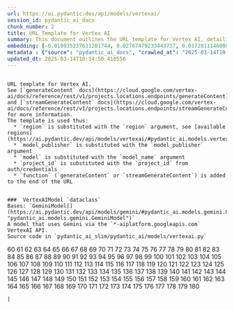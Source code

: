```yaml
---
url: https://ai.pydantic.dev/api/models/vertexai/
session_id: pydantic_ai_docs
chunk_number: 2
title: URL Template for Vertex AI
summary: This document outlines the URL template for Vertex AI, detailing how to substitute variables such as region, model publisher, model name, and project ID into the URL. It also references the `generateContent` and `streamGenerateContent` documentation for further clarification.
embedding: [-0.010935237631201744, 0.02767479233443737, 0.03728111460804939, -0.02672130987048149, -0.027078865095973015, -0.010458497330546379, -0.029200362041592598, -0.018652476370334625, 0.008003282360732555, -0.004934265278279781, -0.0187239870429039, -0.04652988165616989, 0.044551409780979156, -0.06197627633810043, -0.024504465982317924, 0.009862571023404598, 0.02822304330766201, -0.012526359409093857, -0.018247246742248535, 0.020011186599731445, 0.03594624251127243, 0.027078865095973015, 0.01860480196774006, 0.010601518675684929, 0.008646883070468903, 0.017198417335748672, -0.02860443666577339, 0.008241653442382812, 0.022728608921170235, -0.04028458148241043, 0.01344408467411995, -0.026268407702445984, 0.00928452331572771, -0.04016539454460144, -0.02943873219192028, 0.0041059283539652824, 0.001911431783810258, 0.0021021279972046614, 0.021369896829128265, 0.025600969791412354, 0.006167831365019083, -0.007747034542262554, 0.025720154866576195, 0.06345417350530624, -0.034802064299583435, 0.003602371085435152, -0.04571942239999771, -0.016197262331843376, 0.015041165985167027, 0.01079221535474062, 0.003623228520154953, 0.01464785449206829, -0.02375360019505024, 0.005559987388551235, -0.03971249237656593, 0.013062692247331142, -0.025195740163326263, 0.02430185116827488, -0.013467921875417233, 0.012121129781007767, 0.025720154866576195, -0.012574032880365849, -0.008408511988818645, 0.024373363703489304, 0.01458826195448637, -0.006680327467620373, -0.04900893196463585, 0.005121981725096703, -0.013658618554472923, -0.0021572511177510023, -0.008396593853831291, 0.012562114745378494, 0.01464785449206829, -0.03692356124520302, -0.023825110867619514, -0.05711352452635765, -0.04805545136332512, 0.06984249502420425, 0.0019084522500634193, -0.061785582453012466, 0.020928911864757538, 0.0374479740858078, -0.01058364100754261, -0.05539725720882416, -0.0031405286863446236, 0.014910061843693256, -0.02524341456592083, -0.004797202069312334, -0.05239379033446312, 0.040499113500118256, -0.027245724573731422, -0.0158992987126112, -0.04042760282754898, -0.01982049085199833, 0.02102426066994667, 0.05329959839582443, -0.01437372900545597, 0.010786255821585655, 0.02116728201508522, 0.0012685769470408559, 0.023694008588790894, 0.003736454527825117, -0.00848598312586546, 0.050153110176324844, 0.01885509118437767, -0.019999267533421516, 0.008944845758378506, 0.02443295530974865, 0.006936575751751661, -0.007049801759421825, -0.0841447189450264, -0.0032031009905040264, 0.010029430501163006, 0.004657159559428692, -0.03775785490870476, -0.01356326974928379, -0.016221098601818085, 0.02131030522286892, 0.018390268087387085, -0.028318392112851143, -0.047292668372392654, 0.007669564336538315, 0.022430645301938057, -0.047578711062669754, -0.0061559127643704414, 0.0026325020007789135, 0.00943946372717619, -0.041309572756290436, -0.05158333107829094, -0.05859141796827316, 0.021131526678800583, 0.01255019661039114, 0.04285898059606552, -0.030702095478773117, -0.007431194186210632, -0.044599082320928574, -0.06412161141633987, 0.01574435830116272, -0.018807416781783104, 0.058686766773462296, 0.017532136291265488, 0.017007721588015556, 0.034945085644721985, 0.03966481611132622, 0.020261475816369057, 0.009248767979443073, -0.0404752753674984, -0.019296076148748398, 0.01477895863354206, 0.02293122373521328, 0.0002478678652551025, 0.008676678873598576, -0.0088197011500597, -0.020118452608585358, -0.028556762263178825, -0.01707923226058483, 0.03153638914227486, 0.03537415340542793, -0.007556338328868151, -0.02308616414666176, 0.014480995945632458, 0.03976016491651535, 0.0013542412780225277, -0.020273394882678986, -0.07870987057685852, 0.023586740717291832, -0.03937877342104912, -0.06917506456375122, -0.06874599307775497, -0.04531419277191162, -0.0312265083193779, -0.036566004157066345, -0.028985828161239624, -0.034253813326358795, -0.005536150187253952, -0.012585951946675777, -0.016519062221050262, 0.0024373363703489304, 0.010911400429904461, -0.01052404846996069, -0.026912007480859756, 0.009242808446288109, -0.03375323489308357, 0.028938153758645058, -0.045409541577100754, 0.022454481571912766, 0.007937731221318245, 0.015267618000507355, -0.03718576580286026, 0.029271872714161873, -0.01493389904499054, -0.00955864880234003, 0.014802795834839344, 0.05444377660751343, 0.026363754644989967, -0.01011286024004221, 0.018938520923256874, -0.031298018991947174, 0.060450706630945206, 0.039545632898807526, 0.008569411933422089, 0.004225113429129124, 0.013074611313641071, -0.04571942239999771, 0.025052718818187714, -0.004666098393499851, -0.015279536135494709, 0.010750500485301018, -0.03287126496434212, -0.017341438680887222, 0.04209619387984276, -0.006501549854874611, 0.023908540606498718, -0.0010227576131001115, -0.03108348697423935, 0.005980114918202162, -0.002699543721973896, 0.013753966428339481, 0.02660212479531765, -0.010857767425477505, -0.057876307517290115, 0.06979482620954514, -0.020154207944869995, -0.03187010809779167, 0.022299541160464287, 0.00808671209961176, -0.0180684681981802, -0.0633111521601677, -0.011108055710792542, 0.04233456403017044, 0.004195317160338163, 0.01899811252951622, -0.021679779514670372, -0.05544493347406387, -0.0339677669107914, -0.016614409163594246, 0.04128573462367058, 0.00909382663667202, 0.0007426724769175053, -0.01356326974928379, -0.013205714523792267, 0.011686104349792004, -0.008998478762805462, 0.003953967243432999, 0.04312118887901306, 0.02431377023458481, 0.020035022869706154, -0.058829788118600845, 0.06474137306213379, 0.0613088421523571, 0.00654922379180789, 0.014683610759675503, -0.019164972007274628, 0.04400315880775452, 0.017734751105308533, -0.0061559127643704414, -0.04707813262939453, 0.01685277931392193, 0.0031941619236022234, -0.007645727135241032, 0.0037394340615719557, 0.03909273073077202, -0.03794855251908302, 0.0015538764419034123, -0.03771018236875534, 0.02808002196252346, -0.015505988150835037, -0.001842900412157178, -0.008402553386986256, -0.04846068099141121, -0.002955791773274541, 0.0074848271906375885, 0.060879774391651154, -0.05048682913184166, -0.03108348697423935, 0.028437577188014984, -0.0061737908981740475, 0.03325265645980835, 0.024361444637179375, 0.042811304330825806, 0.0055719055235385895, -0.04314502328634262, 0.011048463173210621, 0.044170018285512924, -0.03649449348449707, 0.0566844567656517, -0.013348736800253391, 0.01356326974928379, -0.01846178062260151, -0.03434915840625763, 0.032513707876205444, 0.04245375096797943, -0.017424868419766426, -0.03790087625384331, 0.006370446179062128, 0.025696318596601486, 0.05930653214454651, 0.016066158190369606, 0.012061537243425846, 0.03923575207591057, 0.058829788118600845, 0.002921526087448001, 0.016650164499878883, -0.028580598533153534, -0.00532757630571723, -0.010255882516503334, 0.014302218332886696, 0.022454481571912766, 0.06731577217578888, -0.0037960470654070377, 0.02455214038491249, -0.009445423260331154, -0.008557493798434734, -0.020106535404920578, -0.0491519570350647, -0.02294314093887806, 0.025171903893351555, 0.007455030921846628, 0.010071145370602608, 0.02349139377474785, -0.002443295670673251, -0.021226875483989716, -0.021369896829128265, -0.03082128055393696, -0.059926293790340424, 0.011698022484779358, 0.01539872121065855, -0.007014045957475901, 0.000596298195887357, -0.040904343128204346, 0.04872288927435875, -0.024766674265265465, -0.01166226714849472, -0.008039038628339767, 0.033586375415325165, -0.03620844706892967, -0.00040262233233079314, 0.016197262331843376, -0.016078077256679535, 0.019224565476179123, -0.044575244188308716, -0.03406311571598053, 0.002115536481142044, -0.011316630057990551, -0.06335882842540741, 0.021655941382050514, -0.013122284784913063, 0.024599814787507057, 0.0031882028561085463, -0.012705137021839619, -0.009910245425999165, -0.018271083012223244, 0.022156519815325737, 0.01328914426267147, -0.021632105112075806, -0.047173481434583664, 0.03272824361920357, -0.019367586821317673, -0.016995802521705627, -0.018414106220006943, -0.07303666323423386, -0.0030719973146915436, 0.02903350256383419, 0.025457948446273804, 0.0016790208173915744, -0.007049801759421825, 0.020845482125878334, 0.01249060407280922, 0.028866643086075783, -0.030964301899075508, -0.04097585380077362, 0.023026570677757263, -0.00022067874670028687, -0.0034802064765244722, -0.02021380141377449, -0.016113832592964172, -0.02022572048008442, 0.04054678976535797, 0.002078291028738022, -0.005285861436277628, 0.02521957829594612, 0.020046941936016083, -0.03434915840625763, -0.029343383386731148, 0.0011292792623862624, -0.03401544317603111, 0.01846178062260151, 0.0029543018899858, -0.049724046140909195, -0.006233383435755968, 0.03294277563691139, 0.014206869527697563, -0.0210361797362566, 0.018819335848093033, 0.028795132413506508, 0.0008022650144994259, 0.006081422325223684, -0.04007004573941231, 0.027102703228592873, 0.05549260601401329, 0.040928181260824203, -0.002774034393951297, -0.012079414911568165, -0.011191485449671745, 0.000439867697423324, -0.044146180152893066, 0.019236482679843903, -0.01626877300441265, -0.026006199419498444, 0.012645544484257698, 0.023276859894394875, -0.0469827875494957, 0.002565460279583931, 0.015303373336791992, -0.020416416227817535, -0.021274549886584282, 0.0615948848426342, -0.009534811601042747, -0.004949163179844618, 0.017806261777877808, -0.033061958849430084, -0.034277647733688354, -0.03761483356356621, -0.0015009880298748612, -0.04030841588973999, 0.016471387818455696, 0.03272824361920357, -0.009433504194021225, -0.03878284618258476, -0.06426463276147842, 0.002112556714564562, 0.020571356639266014, 0.047173481434583664, -0.03380090743303299, 0.0025148065760731697, 0.010226085782051086, -0.02929570898413658, 0.010798174887895584, -0.008039038628339767, 0.024230340495705605, -0.01723417267203331, -0.03172708675265312, -0.012979262508451939, -0.027102703228592873, -0.01350367721170187, -0.021906230598688126, 0.0331096351146698, 0.01603040285408497, 0.010613437741994858, -0.10125970095396042, 0.012276070192456245, 0.037519484758377075, -0.010965033434331417, 0.0018652476137503982, -0.019164972007274628, -0.040356092154979706, 0.05363331735134125, 0.049056608229875565, -0.006322772242128849, -0.027650954201817513, 0.0537763386964798, -0.03227533772587776, -0.05492051690816879, 0.018211491405963898, -0.014612099155783653, -0.03632763400673866, 0.02498120814561844, -0.002714441856369376, 0.03394393250346184, -0.04638686031103134, -0.01552982535213232, 0.013527514412999153, 0.05134496092796326, 0.021655941382050514, -0.006394283380359411, -0.0018369411118328571, 0.029271872714161873, -0.02346755564212799, -0.009546730667352676, 0.001988902222365141, 0.006882942281663418, -0.018509453162550926, -0.0154702328145504, 0.03313347324728966, -0.022156519815325737, 0.07994940131902695, -0.02200157940387726, -0.04166712984442711, 0.01979665271937847, 0.023014651611447334, 0.007657645735889673, -0.01357518881559372, 0.010637274943292141, -0.011882759630680084, 0.043597929179668427, -0.011251077987253666, -0.013086529448628426, -0.01898619346320629, -0.011888718232512474, -0.025338763371109962, 0.0019337791018188, 0.042668282985687256, -0.02865210920572281, 0.06989017128944397, -0.014910061843693256, -0.03053523600101471, 0.006841227412223816, 0.039545632898807526, -0.024504465982317924, 0.04652988165616989, -0.04493280127644539, -0.005551048554480076, 0.05039148032665253, 0.005244146566838026, -0.009594404138624668, 0.037376463413238525, -0.033848583698272705, 0.0520600751042366, -0.009475219063460827, -0.02308616414666176, -0.03105965070426464, 0.009940041229128838, 0.0040850709192454815, -0.03647065535187721, -0.0647890493273735, -0.00339379720389843, -0.03051139786839485, -0.07236922532320023, -0.04140492156147957, -0.008599208667874336, 0.027865488082170486, -0.021405652165412903, 0.026768984273076057, 0.00038586193113587797, -0.057447243481874466, 0.03489741310477257, 0.004549893084913492, -0.03330032899975777, -0.012514440342783928, 0.03268056735396385, -0.040213070809841156, 0.030988138169050217, -0.019176891073584557, 0.06640996783971786, 0.02061903104186058, 0.000792581238783896, -0.025600969791412354, -0.009040193632245064, 0.004788263235241175, 0.011304710991680622, 0.022228030487895012, -0.03125034645199776, 0.026935843750834465, -0.042406074702739716, 0.044026993215084076, 0.009373911656439304, -0.006990209221839905, -0.03313347324728966, -0.028389902785420418, 0.01600656472146511, 0.013217632658779621, 0.007574216462671757, 0.0064657945185899734, 0.031154997646808624, -0.04383629932999611, 0.03403927758336067, 0.015231861732900143, -0.00895676389336586, -0.014326054602861404, -0.001422027824446559, 0.0028619333170354366, -0.007538460660725832, 0.006394283380359411, 0.016483306884765625, -0.008319123648107052, -0.0026384613011032343, -0.017126906663179398, -0.003846700768917799, -0.0393311008810997, 0.044575244188308716, -0.054872844368219376, -0.005458679981529713, -0.009207053110003471, 0.039283424615859985, -0.03971249237656593, 0.03761483356356621, -0.008867375552654266, 0.004091030452400446, 0.018259165808558464, 0.01992775686085224, -0.015541743487119675, 0.005515292752534151, -0.0072524165734648705, -0.02374168112874031, 0.0008961233543232083, -0.04586244747042656, 0.026387592777609825, 0.010869685560464859, -0.03389625623822212, 0.00434131920337677, 0.006972331088036299, 0.0019293095683678985, -0.03554101288318634, 0.05892513692378998, 0.009493096731603146, 0.016042321920394897, -0.009451382793486118, 0.019617876037955284, -0.021071935072541237, 0.009808938018977642, 0.0027799936942756176, 0.007800668012350798, 0.0005475067882798612, -0.0036738822236657143, 0.007180905435234308, -0.025839339941740036, 0.0012313316110521555, -0.011251077987253666, 0.0466967411339283, -0.05544493347406387, 0.044193852692842484, -0.016185343265533447, 0.037662506103515625, 0.00481508020311594, -0.026292243972420692, 0.016089994460344315, -0.0013579657534137368, -0.04259677231311798, -0.01003539003431797, 0.03191778436303139, -0.006644572131335735, 0.033848583698272705, 0.057065848261117935, 0.020726297050714493, -0.023646334186196327, 0.006966372020542622, 0.02129838615655899, 0.0038169045001268387, -0.03315730765461922, -0.02387278527021408, -0.03513578325510025, 0.016066158190369606, 0.047316502779722214, -0.007681482937186956, -0.021060016006231308, 0.014016173779964447, -0.03828227147459984, 0.04841300845146179, -0.02929570898413658, -0.011721859686076641, -0.007234538439661264, 0.004418789409101009, 0.006114198360592127, 0.027603279799222946, 0.017448706552386284, -0.017675157636404037, -0.013110366649925709, -0.03158406540751457, 0.0041536022908985615, 0.02836606651544571, -0.03177475929260254, 0.0199515949934721, -0.007002127356827259, -0.012347581796348095, -0.014671691693365574, 0.04245375096797943, 0.0035785341169685125, -0.014695528894662857, -0.03909273073077202, -0.0055689262226223946, 0.008033079095184803, 0.047030460089445114, 0.01694812811911106, 0.006799513008445501, 0.030058493837714195, -0.022287622094154358, 0.013086529448628426, -0.026673637330532074, 0.044050831347703934, -0.0006715338095091283, 0.008348919451236725, -0.01668592169880867, -0.0613088421523571, 0.04624383896589279, 0.048913586884737015, -0.025720154866576195, 0.004466463346034288, 0.02319343015551567, -0.0008648372604511678, 0.010470415465533733, 0.012395255267620087, -0.008873334154486656, -0.03013000637292862, 0.020440252497792244, -0.024504465982317924, 0.042263053357601166, -0.03330032899975777, 0.011841044761240482, 0.005014715250581503, -0.0439554825425148, -0.04314502328634262, -0.01846178062260151, -0.011048463173210621, -0.006710123736411333, 0.0018935541156679392, 0.0049372450448572636, 0.005628518760204315, 0.025314925238490105, -0.006865064613521099, -0.015696683898568153, -0.03544566407799721, -0.0064657945185899734, -0.030916627496480942, 0.01614958792924881, -0.003366980468854308, -0.006489631254225969, 0.022609421983361244, 0.06078442558646202, -0.012049618177115917, -0.03082128055393696, -0.028056183829903603, 0.023860866203904152, -0.004052294883877039, -0.015303373336791992, -0.020940830931067467, -0.03894970566034317, -0.03568403422832489, 0.03749564662575722, -0.0380200631916523, -0.036828212440013885, -0.009177256375551224, 0.005890726111829281, -0.008164182305335999, 0.012728974223136902, -0.015315291471779346, -0.0008052446646615863, -0.023658251389861107, -0.014397566206753254, -0.02796083688735962, 0.029271872714161873, -0.017174579203128815, -0.014492914080619812, -0.01152520440518856, 0.019307993352413177, 0.014266462065279484, 0.00776491267606616, -0.0005951808416284621, 0.014576343819499016, -0.009391790255904198, 0.0048240190371870995, 0.007306049577891827, 0.007460990455001593, 6.201352516654879e-05, -0.018926601856946945, -0.002496928907930851, -0.01541064027696848, 0.03568403422832489, -0.013896988704800606, -0.04181015118956566, 0.03194161877036095, -0.02593468874692917, -0.05053450167179108, 0.020166127011179924, 0.009278563782572746, -0.011114015243947506, -0.02834222838282585, 0.024063481017947197, 0.02102426066994667, 0.011227240785956383, 0.006430038716644049, -0.020785890519618988, 0.017317602410912514, -0.010154575109481812, 0.011978107504546642, 0.023646334186196327, -0.024361444637179375, -0.0076397680677473545, -0.019748980179429054, 0.010142656043171883, -0.013396411202847958, 0.013765884563326836, -0.008134386502206326, -0.021882394328713417, 0.019844327121973038, 0.04533803090453148, -0.025553295388817787, -0.0361369363963604, -0.020666705444455147, -0.025982363149523735, -0.012228396721184254, -0.031822435557842255, 0.017734751105308533, 0.02715037763118744, -0.03573170676827431, 0.024397199973464012, 0.007627849467098713, 0.007449071854352951, -0.07561106234788895, -0.018354512751102448, 0.03272824361920357, -0.010899482294917107, 0.0488659106194973, -0.016793187707662582, 0.01235949993133545, -0.02510039322078228, 0.05658910796046257, -0.01982049085199833, 0.022764364257454872, -0.016530979424715042, -0.017734751105308533, 0.004886591341346502, 0.029939308762550354, -0.012383337132632732, 0.002336028963327408, -0.029105013236403465, 0.0038139247335493565, -0.008438308723270893, -0.03539798781275749, 0.041595615446567535, 0.03432532399892807, 0.0026146243326365948, -0.0065134684555232525, -0.006352568510919809, 0.01927223801612854, 0.01316995918750763, 0.022621341049671173, -0.030702095478773117, -0.00011732288112398237, 0.009350075386464596, -0.009910245425999165, 0.043645601719617844, -0.05363331735134125, 0.06383556872606277, -0.00451711704954505, 0.019462935626506805, 0.030463723465800285, 0.002203435404226184, 0.02822304330766201, -0.01885509118437767, 0.022549830377101898, 0.050153110176324844, 0.006435998249799013, 0.007967527024447918, 0.006626694463193417, -0.012115170247852802, -0.008480023592710495, -0.012109211646020412, 0.012574032880365849, 0.02510039322078228, -0.02672130987048149, -0.004767405800521374, 0.0005314912996254861, 0.03661367669701576, -0.0469827875494957, -0.01967746764421463, -0.013765884563326836, 0.027221888303756714, 0.022287622094154358, 0.025434110313653946, -0.0176394023001194, -0.013742047362029552, 0.0006603602087125182, 0.019748980179429054, -0.0007404377683997154, 0.03105965070426464, -0.030964301899075508, -0.03215615451335907, -0.00976722314953804, 0.01154308207333088, 0.0030213436111807823, -0.007282212842255831, 0.020023105666041374, -0.009916204027831554, 0.015160351060330868, 0.006823349744081497, 0.012395255267620087, -0.010673030279576778, 0.025982363149523735, -0.01573243923485279, 0.012252232991158962, 0.02483818493783474, -0.047817081212997437, 0.0022138641215860844, 0.02579166553914547, -0.04426536336541176, -0.012669381685554981, 0.006948494352400303, 0.03530264273285866, -0.013730129227042198, -0.016602491959929466, -0.007014045957475901, -0.0025773788802325726, -0.002864913083612919, -0.004216174595057964, 0.006126116495579481, 0.006003952119499445, -0.013146121986210346, 0.042120032012462616, -0.0021453327499330044, -0.008021160960197449, -0.012133047915995121, -0.014874306507408619, -0.009409667924046516, 0.0021229854319244623, -0.014183033257722855, -0.029939308762550354, -0.005053450353443623, 0.023312615230679512, 0.0286282729357481, -0.021655941382050514, -0.026363754644989967, -0.02808002196252346, 0.013777803629636765, 0.062071625143289566, 0.0035964117851108313, -0.014171114191412926, 0.007157068233937025, 0.0035278804134577513, 0.03654216602444649, 0.015517906285822392, 0.01369437389075756, -0.006197627633810043, 0.0005624049226753414, 0.008307204581797123, -0.020869320258498192, -0.013026936911046505, -0.04531419277191162, 0.007341805379837751, 0.031011976301670074, 0.0022153540048748255, -0.024790510535240173, -0.05482516810297966, -0.036303795874118805, 0.016507143154740334, -0.026649799197912216, -0.005461659282445908, -0.04221538081765175, -0.00385266006924212, -0.011757615022361279, 0.009624200873076916, -0.038615986704826355, -0.030296865850687027, 0.017019638791680336, 0.012526359409093857, -0.025553295388817787, 0.017949283123016357, -0.01898619346320629, 0.03279975429177284, 0.028032347559928894, -0.017603646963834763, 0.020130371674895287, -0.0005277667660266161, 0.07008086889982224, 0.016995802521705627, -0.020702460780739784, 0.014349891804158688, 0.009934082627296448, 0.014707447029650211, 0.034396834671497345, -0.06598089635372162, -0.004368135705590248, 0.016995802521705627, -0.04736417904496193, 0.01309844758361578, -0.0011121464194729924, -0.015780113637447357, 0.010780297219753265, -0.027913162484765053, -0.0036917601246386766, 0.041047364473342896, 0.0013810578966513276, 0.004347278270870447, 0.033467188477516174, 0.017401032149791718, -0.02779397740960121, 0.027221888303756714, 0.016376039013266563, -0.0018697170307859778, -0.025052718818187714, 0.0006123136845417321, 0.002100638346746564, 0.05086822062730789, -0.03013000637292862, -0.004234052263200283, -0.003989723045378923, 0.02591085247695446, -0.006555183324962854, 0.013742047362029552, 0.020654786378145218, 0.010959074832499027, 0.045528728514909744, 0.0013363634934648871, 0.007401397917419672, 0.03811541199684143, 0.023932378739118576, -0.011274915188550949, 0.024206504225730896, 0.01792544685304165, 0.019462935626506805, -0.021095771342515945, -0.0073954383842647076, 0.00806287582963705, 0.0065134684555232525, -0.011793370358645916, -0.008289326913654804, 0.016316447407007217, -0.010822011157870293, 0.0021602308843284845, -0.022609421983361244, 0.015017328783869743, -0.030582908540964127, -0.035755544900894165, 0.006298935040831566, -0.03327649459242821, 0.005175615195184946, -0.03108348697423935, -0.05401470884680748, -0.006495590787380934, -0.041428759694099426, -0.026220733299851418, 0.01092927809804678, -0.024337608367204666, 0.007866219617426395, -0.007609971798956394, 0.0172103364020586, 0.03632763400673866, -0.00583113357424736, -0.0010071145370602608, 0.010255882516503334, -0.00833700131624937, 0.0045111579820513725, 0.01696004718542099, 0.01629260927438736, -0.016328364610671997, -0.011131892912089825, -0.015541743487119675, 0.02005886100232601, -0.01363478135317564, 0.06040303409099579, 0.026506777852773666, -0.013086529448628426, -0.0033908174373209476, -0.008426389656960964, 0.023658251389861107, 0.0442415289580822, -0.022490236908197403, 0.00984469335526228, -0.008193979039788246, -0.01844986155629158, 0.013992336578667164, 0.01499349158257246, 0.008980601094663143, 0.021775126457214355, 0.025434110313653946, 0.021941985934972763, -0.0180684681981802, 0.00018455075041856617, -0.004806141369044781, 0.03349102661013603, -0.0006681817467324436, -0.01263362541794777, 0.028699783608317375, -0.01761556603014469, 0.0012790056644007564, -0.023312615230679512, 0.04924730211496353, 0.062214646488428116, 0.025338763371109962, 0.010410822927951813, -0.026363754644989967, 0.002155761467292905, 0.0010339311556890607, 0.0001427428360329941, -0.009189175441861153, -0.03315730765461922, 0.017818178981542587, -0.003060078714042902, -0.024480629712343216, -0.007472909055650234, 0.02291930466890335, -0.027722466737031937, 0.025600969791412354, 0.02660212479531765, -0.02889048121869564, -0.006769716273993254, 0.0016164486296474934, 0.015553661622107029, 0.00821781624108553, 0.016495224088430405, 0.024206504225730896, -0.022180356085300446, 0.0055689262226223946, -0.0050743077881634235, 0.0008484493009746075, 0.0005348433624021709, -0.007115353364497423, -0.010708785615861416, 0.011495407670736313, 0.005619579926133156, -0.010428700596094131, 0.00019833154510706663, -0.010339311324059963, -0.006477713119238615, 0.041333410888910294, -0.046768251806497574, -0.017937365919351578, 0.01574435830116272, 0.008319123648107052, -0.016066158190369606, -0.024242259562015533, -0.028556762263178825, 0.0033282453659921885, 0.027650954201817513, -0.016757432371377945, -0.02889048121869564, -0.006069503724575043, -0.010959074832499027, -0.011251077987253666, -0.038449130952358246, -0.010357189923524857, -0.002775524277240038, 0.02729339897632599, 0.024647489190101624, -0.006328731309622526, 0.006388323847204447, 0.03108348697423935, -0.005890726111829281, 0.0417863130569458, -0.023777436465024948, 0.007460990455001593, 0.02088123746216297, 0.000601140083745122, -0.03430148586630821, -0.04848451912403107, 0.013670536689460278, -0.003319306531921029, -0.02536259964108467, -0.01572052203118801, -0.03799622505903244, -0.03668518736958504, 0.02943873219192028, 0.004651200491935015, -0.010804133489727974, -0.0315125547349453, 0.023932378739118576, 0.012121129781007767, -0.03334800526499748, 0.05277518555521965, -0.0029259955044835806, -0.02850908786058426, -0.0191530529409647, 0.017567891627550125, 0.03730495274066925, -0.0027233806904405355, 0.024218423292040825, -0.01694812811911106, -0.014433321543037891, -0.00874223094433546, -0.02998698316514492, -0.0035219211131334305, -0.01194831170141697, 0.049056608229875565, -0.021119607612490654, 0.04123806208372116, -0.029629427939653397, -0.00012477194832172245, 0.0017862874083220959, 0.030868953093886375, -0.0008387654670514166, -0.024456793442368507, -0.028532924130558968, 0.011638429947197437, 0.006364487111568451, 0.021822800859808922, 0.012216477654874325, 0.030201517045497894, 0.047578711062669754, 0.014957736246287823, -0.002315171528607607, 0.015577498823404312, 0.018259165808558464, -0.023682089522480965, 0.0037930672988295555, -0.003560656448826194, -0.012693218886852264, 0.00695445341989398, -0.006972331088036299, 0.020702460780739784, 0.03146487846970558, -0.01058364100754261, -0.0358508937060833, -0.030702095478773117, -0.00041342349140904844, -0.01085180789232254, -0.026959680020809174, 0.004317482002079487, -0.00404335604980588, 0.00657902006059885, 0.020797807723283768, 0.01982049085199833, 0.009653996676206589, 0.005145818926393986, -0.02048792690038681, 0.003971844911575317, 0.00982681568711996, 0.009957918897271156, 0.0015084370970726013, -0.004505198448896408, 0.014600181020796299, -0.008497901260852814, 0.022418726235628128, -0.008670719340443611, -0.017842017114162445, 0.01010094117373228, -0.010869685560464859, -0.00549443531781435, -0.00889717135578394, -0.0016253874637186527, 0.010762418620288372, 0.03013000637292862, -0.012526359409093857, 0.01737719401717186, -0.011686104349792004, 0.014159196056425571, -0.017555972561240196, 0.007901975885033607, 0.04097585380077362, -0.02266901545226574, -0.01303885504603386, -0.011888718232512474, 0.035350315272808075, -0.018354512751102448, -0.01587546244263649, 0.004254909697920084, -0.007580175530165434, -0.010470415465533733, 0.016995802521705627, -0.007115353364497423, 0.025148065760731697, 0.008962723426520824, 0.007967527024447918, -0.01024992298334837, 0.010315475054085255, 0.004728670697659254, -0.0060665239579975605, 0.0009534811833873391, 0.0347067154943943, 0.0307974424213171, -0.00010801153985084966, -0.05072519928216934, 0.04467059299349785, -0.015351047739386559, -0.009642078541219234, -0.020154207944869995, -0.027770139276981354, 0.010184370912611485, 0.0393311008810997, 0.019725142046809196, -0.016376039013266563, -0.005408026278018951, -0.025410274043679237, 0.01682894304394722, -0.0007806627545505762, 0.0003907038189936429, -0.0013080569915473461, -0.037233442068099976, -0.03422997519373894, 0.027221888303756714, -0.02347947470843792, 0.01316995918750763, -0.008861416019499302, 0.01539872121065855, 0.007604012731462717, 0.012669381685554981, -0.022359134629368782, 0.028318392112851143, -0.018926601856946945, -0.019772816449403763, 0.005175615195184946, 0.0012529338710010052, 0.004156582057476044, 0.021536756306886673, 0.007800668012350798, -0.0035249008797109127, -0.015351047739386559, -0.026220733299851418, 0.019367586821317673, -0.051917050033807755, -0.012180722318589687, 0.001939738285727799, -0.012919669970870018, 0.006602857261896133, -0.02617305889725685, 0.013765884563326836, 0.05644608661532402, -0.03377707302570343, -0.04204852133989334, 0.0024701121728867292, -0.013718211092054844, 0.01215092558413744, 0.009296441450715065, -0.004901489242911339, -0.021644022315740585, 0.010410822927951813, -0.0412142239511013, -0.04736417904496193, 0.009546730667352676, -0.0044247484765946865, -0.011841044761240482, 0.001029461738653481, -0.04543337970972061, 0.022895466536283493, -0.007604012731462717, -0.003694739658385515, 0.0016268773470073938, -0.010434660129249096, 0.010750500485301018, -0.01887892745435238, 0.018390268087387085, 0.023670170456171036, 0.009469260461628437, -0.03680437430739403, -0.02387278527021408, 0.030201517045497894, -0.010673030279576778, -0.004028458148241043, 0.011727818287909031, 0.03227533772587776, 0.00043726051808334887, -0.004704833962023258, -0.013599026016891003, -0.008938886225223541, 0.027341073378920555, 0.013110366649925709, -0.005014715250581503, -0.057590264827013016, -0.01682894304394722, 0.041977010667324066, -0.006072483491152525, 0.008503860794007778, 0.0020961689297109842, -0.03146487846970558, 0.0009303890983574092, 0.020654786378145218, -0.018259165808558464, 0.02617305889725685, -0.01220455951988697, 0.013932744041085243, 0.010512130334973335, 0.005738765001296997, -0.007174945902079344, -0.02158443070948124, 0.001717755920253694, 0.03608926385641098, 0.026912007480859756, -0.006906779482960701, 0.002511827042326331, -0.009648038074374199, 0.005071328021585941, 0.012127089314162731, 0.037924714386463165, -0.004493280313909054, 0.01778242364525795, 0.01249060407280922, -0.006227423902601004, 0.04123806208372116, 0.011388140730559826, 0.01562517322599888, 0.03430148586630821, -0.02591085247695446, -0.024218423292040825, 0.017877772450447083, -0.029248036444187164, 0.019605956971645355, -0.007121312897652388, 0.02564864419400692, 0.046911273151636124, -0.006447916384786367, -0.009022315964102745, -0.01654289849102497, -0.029200362041592598, 0.0012372907949611545, -0.023658251389861107, -0.00996387843042612, 0.010220126248896122, 0.04176247492432594, -0.0077768308110535145, -0.030177680775523186, 0.027484094724059105, -0.02077397145330906, 0.003983763512223959, 0.013885069638490677, 0.00011387768608983606, -0.012311825528740883, -0.011966189369559288, -0.05525423586368561, 0.02495737001299858, 0.04057062417268753, 0.05735189467668533, 0.0008745210361666977, -0.010494252666831017, -0.020261475816369057, 0.0011255547869950533, -0.006996168289333582, -0.01711498759686947, -0.0015970809618011117, 0.01670975796878338, -0.007478868123143911, -0.015923136845231056, 0.029939308762550354, -0.024528304114937782, -0.00288577051833272, 0.004263848531991243, -0.03446834534406662, -0.0027576463762670755, -0.03325265645980835, -0.009993675164878368, 0.016089994460344315, -0.02564864419400692, 0.018795497715473175, -0.022299541160464287, 0.01431413646787405, 0.022776281461119652, 0.0029006686527282, 0.01064323354512453, -0.001829492044635117, 0.01179932989180088, -0.0307974424213171, -0.004293644800782204, 0.014910061843693256, -0.02512422949075699, 0.022013496607542038, -0.0018607781967148185, -0.02431377023458481, 0.011751655489206314, -0.020285312086343765, 0.0011404529213905334, 0.0071928235702216625, -0.003921191208064556, 0.012335662730038166, -0.0057953777723014355, -0.013742047362029552, 0.025434110313653946, 0.010744540952146053, -0.012252232991158962, 0.01775858737528324, 0.02240680903196335, -0.008587289601564407, -0.038067735731601715, 0.019462935626506805, 0.019617876037955284, 0.020118452608585358, 0.00889717135578394, 0.010649193078279495, 0.003590452717617154, -0.012109211646020412, 0.0026474001351743937, 0.03594624251127243, -0.02374168112874031, 0.01761556603014469, 0.00835487898439169, 0.03597007691860199, 0.008372756652534008, -0.0040642134845256805, 0.014230706728994846, 0.0048925504088401794, 0.016519062221050262, -0.010994830168783665, 0.015005410648882389, 0.03863982483744621, -0.002349437214434147, 0.03415846452116966, 0.0082058971747756, -0.04030841588973999, -0.0013706291792914271, 0.035493336617946625, 0.014635936357080936, -0.02376551926136017, -0.013217632658779621, 0.03504043444991112, 0.019343750551342964, -0.02145332656800747, -0.02567248046398163, 0.0010912889847531915, 0.014242625795304775, -0.005580844823271036, 0.012645544484257698, -0.000858877960126847, -0.007901975885033607, -0.00100860430393368, -0.028556762263178825, 0.0069604129530489445, 0.03473055362701416, 0.005166676361113787, -0.001004879828542471, 0.011233200319111347, -0.012514440342783928, 0.0322515033185482, 0.009725508280098438, 0.01681702397763729, -0.023717844858765602, -0.03463520482182503, -0.023932378739118576, -0.019200727343559265, 0.02524341456592083, -0.0012156885350123048, 0.0022511095739901066, -0.024480629712343216, -0.015029246918857098, 0.006722042337059975, 0.009648038074374199, -0.01288391463458538, 0.01707923226058483, -0.009910245425999165, -0.014981573447585106, 0.01092927809804678, -0.00955864880234003, 0.01707923226058483, 0.0014510791515931487, 0.01833067648112774, -0.030773606151342392, 0.0025371538940817118, -0.04147643223404884, -0.04247758910059929, -0.00288130110129714, 0.00957652647048235, -0.009230890311300755, 0.025410274043679237, 0.022096926346421242, -0.010261841118335724, -0.008730311878025532, -0.0035844934172928333, 0.015792032703757286, 0.008104589767754078, -0.0026056852657347918, -0.01657865382730961]
metadata : {"source": "pydantic_ai_docs", "crawled_at": "2025-03-14T10:14:50.408924", "url_path": "/api/models/vertexai/", "chunk_size": 1642}
updated_dt: 2025-03-14T10:14:50.410556
---
```

```

URL template for Vertex AI.
See [`generateContent` docs](https://cloud.google.com/vertex-ai/docs/reference/rest/v1/projects.locations.endpoints/generateContent) and [`streamGenerateContent` docs](https://cloud.google.com/vertex-ai/docs/reference/rest/v1/projects.locations.endpoints/streamGenerateContent) for more information.
The template is used thus:
  * `region` is substituted with the `region` argument, see [available regions](https://ai.pydantic.dev/api/models/vertexai/#pydantic_ai.models.vertexai.VertexAiRegion)
  * `model_publisher` is substituted with the `model_publisher` argument
  * `model` is substituted with the `model_name` argument
  * `project_id` is substituted with the `project_id` from auth/credentials
  * `function` (`generateContent` or `streamGenerateContent`) is added to the end of the URL


###  VertexAIModel `dataclass`
Bases: `GeminiModel[](https://ai.pydantic.dev/api/models/gemini/#pydantic_ai.models.gemini.GeminiModel "pydantic_ai.models.gemini.GeminiModel")`
A model that uses Gemini via the `*-aiplatform.googleapis.com` VertexAI API.
Source code in `pydantic_ai_slim/pydantic_ai/models/vertexai.py`
```
 60
 61
 62
 63
 64
 65
 66
 67
 68
 69
 70
 71
 72
 73
 74
 75
 76
 77
 78
 79
 80
 81
 82
 83
 84
 85
 86
 87
 88
 89
 90
 91
 92
 93
 94
 95
 96
 97
 98
 99
100
101
102
103
104
105
106
107
108
109
110
111
112
113
114
115
116
117
118
119
120
121
122
123
124
125
126
127
128
129
130
131
132
133
134
135
136
137
138
139
140
141
142
143
144
145
146
147
148
149
150
151
152
153
154
155
156
157
158
159
160
161
162
163
164
165
166
167
168
169
170
171
172
173
174
175
176
177
178
179
180
```
|